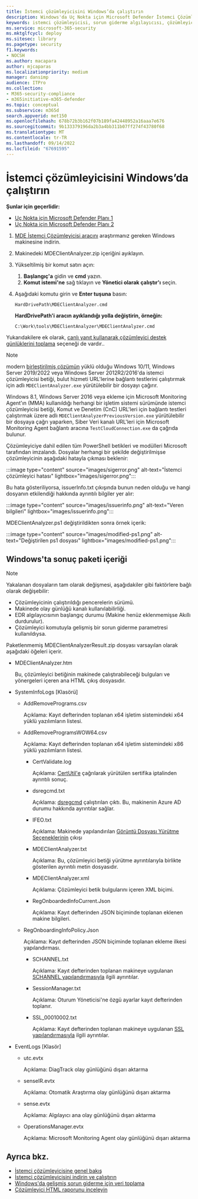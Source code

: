```yaml
---
title: İstemci çözümleyicisini Windows’da çalıştırın
description: Windows'da Uç Nokta için Microsoft Defender İstemci Çözümleyicisi'ni çalıştırmayı öğrenin.
keywords: istemci çözümleyicisi, sorun giderme algılayıcısı, çözümleyici, mdeanalyzer, windows
ms.service: microsoft-365-security
ms.mktglfcycl: deploy
ms.sitesec: library
ms.pagetype: security
f1.keywords:
- NOCSH
ms.author: macapara
author: mjcaparas
ms.localizationpriority: medium
manager: dansimp
audience: ITPro
ms.collection:
- M365-security-compliance
- m365initiative-m365-defender
ms.topic: conceptual
ms.subservice: m365d
search.appverid: met150
ms.openlocfilehash: 678b72b3b162f07b189fa42448952a16aaa7e676
ms.sourcegitcommit: 9b133379196da2b3a4bb311b07ff274f43780f68
ms.translationtype: MT
ms.contentlocale: tr-TR
ms.lasthandoff: 09/14/2022
ms.locfileid: "67691595"
---
```

# <a name="run-the-client-analyzer-on-windows"></a>İstemci çözümleyicisini Windows’da çalıştırın

**Şunlar için geçerlidir:**
- [Uç Nokta için Microsoft Defender Planı 1](https://go.microsoft.com/fwlink/p/?linkid=2154037)
- [Uç Nokta için Microsoft Defender Planı 2](https://go.microsoft.com/fwlink/p/?linkid=2154037)

1. [MDE İstemci Çözümleyicisi aracını](https://aka.ms/mdatpanalyzer) araştırmanız gereken Windows makinesine indirin.

2. Makinedeki MDEClientAnalyzer.zip içeriğini ayıklayın.

3. Yükseltilmiş bir komut satırı açın:
    1. **Başlangıç'a** gidin ve **cmd** yazın.
    2. **Komut istemi'ne** sağ tıklayın ve **Yönetici olarak çalıştır'ı** seçin.

4. Aşağıdaki komutu girin ve **Enter tuşuna** basın:

   ```dos
   HardDrivePath\MDEClientAnalyzer.cmd
   ```

   **HardDrivePath'i aracın ayıklandığı yolla değiştirin, örneğin:**

   ```dos
   C:\Work\tools\MDEClientAnalyzer\MDEClientAnalyzer.cmd
   ```

Yukarıdakilere ek olarak, [canlı yanıt kullanarak çözümleyici destek günlüklerini toplama](troubleshoot-collect-support-log.md) seçeneği de vardır..

> [!NOTE]
> modern [birleştirilmiş çözümün](configure-server-endpoints.md#new-windows-server-2012-r2-and-2016-functionality-in-the-modern-unified-solution) yüklü olduğu Windows 10/11, Windows Server 2019/2022 veya Windows Server 2012R2/2016'da istemci çözümleyicisi betiği, bulut hizmeti URL'lerine bağlantı testlerini çalıştırmak için adlı `MDEClientAnalyzer.exe` yürütülebilir bir dosyayı çağırır.
>
> Windows 8.1, Windows Server 2016 veya ekleme için Microsoft Monitoring Agent'ın (MMA) kullanıldığı herhangi bir işletim sistemi sürümünde istemci çözümleyicisi betiği, Komut ve Denetim (CnC) URL'leri için bağlantı testleri çalıştırmak üzere adlı `MDEClientAnalyzerPreviousVersion.exe` yürütülebilir bir dosyaya çağrı yaparken, Siber Veri kanalı URL'leri için Microsoft Monitoring Agent bağlantı aracına `TestCloudConnection.exe` da çağrıda bulunur.


Çözümleyiciye dahil edilen tüm PowerShell betikleri ve modülleri Microsoft tarafından imzalandı.
Dosyalar herhangi bir şekilde değiştirilmişse çözümleyicinin aşağıdaki hatayla çıkması beklenir:

:::image type="content" source="images/sigerror.png" alt-text="İstemci çözümleyici hatası" lightbox="images/sigerror.png":::


Bu hata gösteriliyorsa, issuerInfo.txt çıkışında bunun neden olduğu ve hangi dosyanın etkilendiği hakkında ayrıntılı bilgiler yer alır:

:::image type="content" source="images/issuerinfo.png" alt-text="Veren bilgileri" lightbox="images/issuerinfo.png":::


MDEClientAnalyzer.ps1 değiştirildikten sonra örnek içerik:

:::image type="content" source="images/modified-ps1.png" alt-text="Değiştirilen ps1 dosyası" lightbox="images/modified-ps1.png":::



## <a name="result-package-contents-on-windows"></a>Windows'ta sonuç paketi içeriği

> [!NOTE]
> Yakalanan dosyaların tam olarak değişmesi, aşağıdakiler gibi faktörlere bağlı olarak değişebilir:
>
> - Çözümleyicinin çalıştırıldığı pencerelerin sürümü.
> - Makinede olay günlüğü kanalı kullanılabilirliği.
> - EDR algılayıcısının başlangıç durumu (Makine henüz eklenmemişse Akıllı durdurulur).
> - Çözümleyici komutuyla gelişmiş bir sorun giderme parametresi kullanıldıysa.

Paketlenmemiş MDEClientAnalyzerResult.zip dosyası varsayılan olarak aşağıdaki öğeleri içerir.

- MDEClientAnalyzer.htm

  Bu, çözümleyici betiğinin makinede çalıştırabileceği bulguları ve yönergeleri içeren ana HTML çıkış dosyasıdır.

- SystemInfoLogs \[Klasörü\]
  - AddRemovePrograms.csv

    Açıklama: Kayıt defterinden toplanan x64 işletim sistemindeki x64 yüklü yazılımların listesi.

  - AddRemoveProgramsWOW64.csv

    Açıklama: Kayıt defterinden toplanan x64 işletim sistemindeki x86 yüklü yazılımların listesi.

    - CertValidate.log

      Açıklama: [CertUtil'e](/windows-server/administration/windows-commands/certutil) çağrılarak yürütülen sertifika iptalinden ayrıntılı sonuç.

    - dsregcmd.txt

      Açıklama: [dsregcmd](/azure/active-directory/devices/troubleshoot-device-dsregcmd) çalıştırılan çıktı. Bu, makinenin Azure AD durumu hakkında ayrıntılar sağlar.

    - IFEO.txt

      Açıklama: Makinede yapılandırılan [Görüntü Dosyası Yürütme Seçeneklerinin](/previous-versions/windows/desktop/xperf/image-file-execution-options) çıkışı

    - MDEClientAnalyzer.txt

      Açıklama: Bu, çözümleyici betiği yürütme ayrıntılarıyla birlikte gösterilen ayrıntılı metin dosyasıdır.

    - MDEClientAnalyzer.xml

      Açıklama: Çözümleyici betik bulgularını içeren XML biçimi.

    - RegOnboardedInfoCurrent.Json

      Açıklama: Kayıt defterinden JSON biçiminde toplanan eklenen makine bilgileri.

  - RegOnboardingInfoPolicy.Json

    Açıklama: Kayıt defterinden JSON biçiminde toplanan ekleme ilkesi yapılandırması.

    - SCHANNEL.txt

      Açıklama: Kayıt defterinden toplanan makineye uygulanan [SCHANNEL yapılandırmasıyla](/windows-server/security/tls/manage-tls) ilgili ayrıntılar.

    - SessionManager.txt

      Açıklama: Oturum Yöneticisi'ne özgü ayarlar kayıt defterinden toplanır.

    - SSL_00010002.txt

      Açıklama: Kayıt defterinden toplanan makineye uygulanan [SSL yapılandırmasıyla](/windows-server/security/tls/manage-tls) ilgili ayrıntılar.

- EventLogs [Klasör]

  - utc.evtx

    Açıklama: DiagTrack olay günlüğünü dışarı aktarma

  - senseIR.evtx

    Açıklama: Otomatik Araştırma olay günlüğünü dışarı aktarma

  - sense.evtx

    Açıklama: Algılayıcı ana olay günlüğünü dışarı aktarma

  - OperationsManager.evtx

    Açıklama: Microsoft Monitoring Agent olay günlüğünü dışarı aktarma




## <a name="see-also"></a>Ayrıca bkz.

- [İstemci çözümleyicisine genel bakış](overview-client-analyzer.md)
- [İstemci çözümleyicisini indirin ve çalıştırın](download-client-analyzer.md)
- [Windows'da gelişmiş sorun giderme için veri toplama](data-collection-analyzer.md)
- [Çözümleyici HTML raporunu inceleyin](analyzer-report.md)
